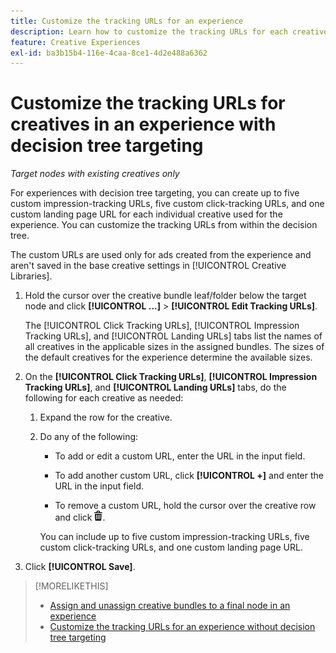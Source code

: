 ```yaml
---
title: Customize the tracking URLs for an experience
description: Learn how to customize the tracking URLs for each creative in an experience with decision tree targeting.
feature: Creative Experiences
exl-id: ba3b15b4-116e-4caa-8ce1-4d2e488a6362
---
```

# Customize the tracking URLs for creatives in an experience with decision tree targeting

*Target nodes with existing creatives only*

For experiences with decision tree targeting, you can create up to five custom impression-tracking URLs, five custom click-tracking URLs, and one custom landing page URL for each individual creative used for the experience. You can customize the tracking URLs from within the decision tree.

The custom URLs are used only for ads created from the experience and aren't saved in the base creative settings in [!UICONTROL Creative Libraries].

1. Hold the cursor over the creative bundle leaf/folder below the target node and click **[!UICONTROL ...]** > **[!UICONTROL Edit Tracking URLs]**.

   The [!UICONTROL Click Tracking URLs], [!UICONTROL Impression Tracking URLs], and [!UICONTROL Landing URLs] tabs list the names of all creatives in the applicable sizes in the assigned bundles. The sizes of the default creatives for the experience determine the available sizes.<!-- There's no distinct "Creative Sizes" setting. -->

1. On the **[!UICONTROL Click Tracking URLs]**, **[!UICONTROL Impression Tracking URLs]**, and **[!UICONTROL Landing URLs]** tabs, do the following for each creative as needed:

   1. Expand the row for the creative.

   1. Do any of the following:
   
      * To add or edit a custom URL, enter the URL in the input field.
      
      * To add another custom URL, click **[!UICONTROL +]** and enter the URL in the input field.

      * To remove a custom URL, hold the cursor over the creative row and click ![Delete](/help/creative/assets/delete.png "Delete").

      You can include up to five custom impression-tracking URLs, five custom click-tracking URLs, and one custom landing page URL.

1. Click **[!UICONTROL Save]**.

>[!MORELIKETHIS]
>
>* [Assign and unassign creative bundles to a final node in an experience](/help/creative/experiences/experience-assign-creative-bundles.md)
>* [Customize the tracking URLs for an experience without decision tree targeting](experience-tracking-urls-no-targeting.md)
